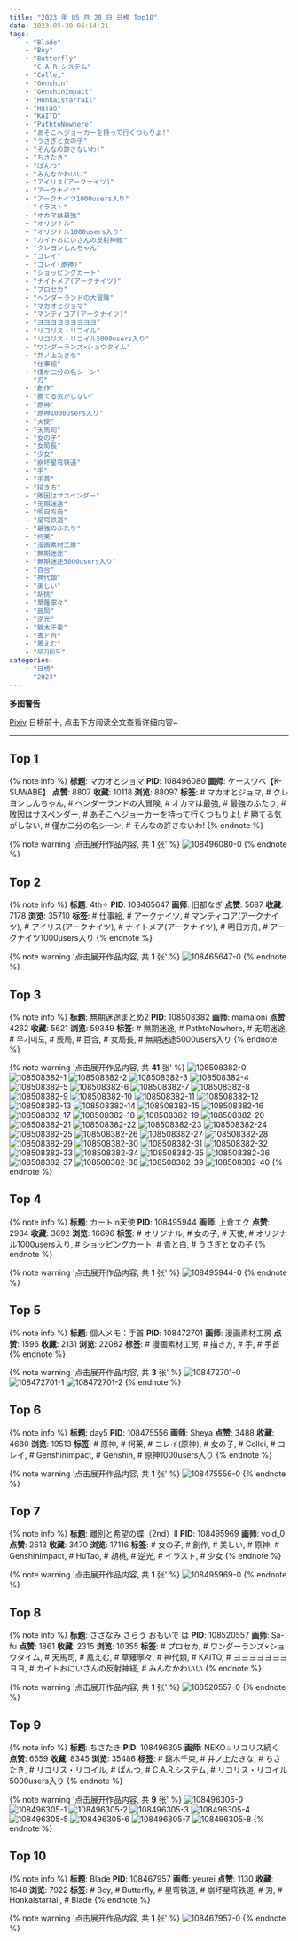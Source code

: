 ```yaml
---
title: "2023 年 05 月 28 日 日榜 Top10"
date: 2023-05-30 06:14:21
tags:
    - "Blade"
    - "Boy"
    - "Butterfly"
    - "C.A.R.システム"
    - "Collei"
    - "Genshin"
    - "GenshinImpact"
    - "Honkaistarrail"
    - "HuTao"
    - "KAITO"
    - "PathtoNowhere"
    - "あそこへジョーカーを持って行くつもりよ!"
    - "うさぎと女の子"
    - "そんなの許さないわ!"
    - "ちさたき"
    - "ぱんつ"
    - "みんなかわいい"
    - "アイリス(アークナイツ)"
    - "アークナイツ"
    - "アークナイツ1000users入り"
    - "イラスト"
    - "オカマは最強"
    - "オリジナル"
    - "オリジナル1000users入り"
    - "カイトおにいさんの反射神経"
    - "クレヨンしんちゃん"
    - "コレイ"
    - "コレイ(原神)"
    - "ショッピングカート"
    - "ナイトメア(アークナイツ)"
    - "プロセカ"
    - "ヘンダーランドの大冒険"
    - "マカオとジョマ"
    - "マンティコア(アークナイツ)"
    - "ヨヨヨヨヨヨヨヨヨ"
    - "リコリス・リコイル"
    - "リコリス・リコイル5000users入り"
    - "ワンダーランズ×ショウタイム"
    - "井ノ上たきな"
    - "仕事絵"
    - "僅か二分の名シーン"
    - "刃"
    - "創作"
    - "勝てる気がしない"
    - "原神"
    - "原神1000users入り"
    - "天使"
    - "天馬司"
    - "女の子"
    - "女局長"
    - "少女"
    - "崩坏星穹铁道"
    - "手"
    - "手首"
    - "描き方"
    - "敗因はサスペンダー"
    - "无期迷途"
    - "明日方舟"
    - "星穹铁道"
    - "最強のふたり"
    - "柯莱"
    - "漫画素材工房"
    - "無期迷途"
    - "無期迷途5000users入り"
    - "百合"
    - "神代類"
    - "美しい"
    - "胡桃"
    - "草薙寧々"
    - "辰局"
    - "逆光"
    - "錦木千束"
    - "青と白"
    - "鳳えむ"
    - "무기미도"
categories:
    - "日榜"
    - "2023"
---
```


<i class="fa fa-triangle-exclamation"></i>**多图警告**<i class="fa fa-triangle-exclamation"></i>

[Pixiv](https://www.pixiv.net/) 日榜前十, 点击下方阅读全文查看详细内容~

<!-- more -->

---

## Top 1

{% note info %}
**标题**: マカオとジョマ
**PID**: 108496080 **画师**: ケースワベ【K-SUWABE】
**点赞**: 8807 **收藏**: 10118 **浏览**: 88097
**标签**: # マカオとジョマ, # クレヨンしんちゃん, # ヘンダーランドの大冒険, # オカマは最強, # 最強のふたり, # 敗因はサスペンダー, # あそこへジョーカーを持って行くつもりよ!, # 勝てる気がしない, # 僅か二分の名シーン, # そんなの許さないわ!
{% endnote %}

{% note warning '点击展开作品内容, 共 **1** 张' %}
![108496080-0](https://i.pixiv.re/img-original/img/2023/05/28/00/01/13/108496080_p0.jpg)
{% endnote %}

## Top 2

{% note info %}
**标题**: 4th✧
**PID**: 108465647 **画师**: 旧都なぎ
**点赞**: 5687 **收藏**: 7178 **浏览**: 35710
**标签**: # 仕事絵, # アークナイツ, # マンティコア(アークナイツ), # アイリス(アークナイツ), # ナイトメア(アークナイツ), # 明日方舟, # アークナイツ1000users入り
{% endnote %}

{% note warning '点击展开作品内容, 共 **1** 张' %}
![108465647-0](https://i.pixiv.re/img-original/img/2023/05/27/00/00/32/108465647_p0.jpg)
{% endnote %}

## Top 3

{% note info %}
**标题**: 無期迷途まとめ2
**PID**: 108508382 **画师**: mamaloni
**点赞**: 4262 **收藏**: 5621 **浏览**: 59349
**标签**: # 無期迷途, # PathtoNowhere, # 无期迷途, # 무기미도, # 辰局, # 百合, # 女局長, # 無期迷途5000users入り
{% endnote %}

{% note warning '点击展开作品内容, 共 **41** 张' %}
![108508382-0](https://i.pixiv.re/img-original/img/2023/05/28/12/10/56/108508382_p0.png)
![108508382-1](https://i.pixiv.re/img-original/img/2023/05/28/12/10/56/108508382_p1.png)
![108508382-2](https://i.pixiv.re/img-original/img/2023/05/28/12/10/56/108508382_p2.png)
![108508382-3](https://i.pixiv.re/img-original/img/2023/05/28/12/10/56/108508382_p3.png)
![108508382-4](https://i.pixiv.re/img-original/img/2023/05/28/12/10/56/108508382_p4.png)
![108508382-5](https://i.pixiv.re/img-original/img/2023/05/28/12/10/56/108508382_p5.png)
![108508382-6](https://i.pixiv.re/img-original/img/2023/05/28/12/10/56/108508382_p6.png)
![108508382-7](https://i.pixiv.re/img-original/img/2023/05/28/12/10/56/108508382_p7.png)
![108508382-8](https://i.pixiv.re/img-original/img/2023/05/28/12/10/56/108508382_p8.png)
![108508382-9](https://i.pixiv.re/img-original/img/2023/05/28/12/10/56/108508382_p9.png)
![108508382-10](https://i.pixiv.re/img-original/img/2023/05/28/12/10/56/108508382_p10.png)
![108508382-11](https://i.pixiv.re/img-original/img/2023/05/28/12/10/56/108508382_p11.png)
![108508382-12](https://i.pixiv.re/img-original/img/2023/05/28/12/10/56/108508382_p12.png)
![108508382-13](https://i.pixiv.re/img-original/img/2023/05/28/12/10/56/108508382_p13.png)
![108508382-14](https://i.pixiv.re/img-original/img/2023/05/28/12/10/56/108508382_p14.png)
![108508382-15](https://i.pixiv.re/img-original/img/2023/05/28/12/10/56/108508382_p15.png)
![108508382-16](https://i.pixiv.re/img-original/img/2023/05/28/12/10/56/108508382_p16.png)
![108508382-17](https://i.pixiv.re/img-original/img/2023/05/28/12/10/56/108508382_p17.png)
![108508382-18](https://i.pixiv.re/img-original/img/2023/05/28/12/10/56/108508382_p18.png)
![108508382-19](https://i.pixiv.re/img-original/img/2023/05/28/12/10/56/108508382_p19.png)
![108508382-20](https://i.pixiv.re/img-original/img/2023/05/28/12/10/56/108508382_p20.png)
![108508382-21](https://i.pixiv.re/img-original/img/2023/05/28/12/10/56/108508382_p21.png)
![108508382-22](https://i.pixiv.re/img-original/img/2023/05/28/12/10/56/108508382_p22.png)
![108508382-23](https://i.pixiv.re/img-original/img/2023/05/28/12/10/56/108508382_p23.png)
![108508382-24](https://i.pixiv.re/img-original/img/2023/05/28/12/10/56/108508382_p24.png)
![108508382-25](https://i.pixiv.re/img-original/img/2023/05/28/12/10/56/108508382_p25.png)
![108508382-26](https://i.pixiv.re/img-original/img/2023/05/28/12/10/56/108508382_p26.png)
![108508382-27](https://i.pixiv.re/img-original/img/2023/05/28/12/10/56/108508382_p27.png)
![108508382-28](https://i.pixiv.re/img-original/img/2023/05/28/12/10/56/108508382_p28.png)
![108508382-29](https://i.pixiv.re/img-original/img/2023/05/28/12/10/56/108508382_p29.png)
![108508382-30](https://i.pixiv.re/img-original/img/2023/05/28/12/10/56/108508382_p30.png)
![108508382-31](https://i.pixiv.re/img-original/img/2023/05/28/12/10/56/108508382_p31.png)
![108508382-32](https://i.pixiv.re/img-original/img/2023/05/28/12/10/56/108508382_p32.png)
![108508382-33](https://i.pixiv.re/img-original/img/2023/05/28/12/10/56/108508382_p33.png)
![108508382-34](https://i.pixiv.re/img-original/img/2023/05/28/12/10/56/108508382_p34.png)
![108508382-35](https://i.pixiv.re/img-original/img/2023/05/28/12/10/56/108508382_p35.png)
![108508382-36](https://i.pixiv.re/img-original/img/2023/05/28/12/10/56/108508382_p36.png)
![108508382-37](https://i.pixiv.re/img-original/img/2023/05/28/12/10/56/108508382_p37.png)
![108508382-38](https://i.pixiv.re/img-original/img/2023/05/28/12/10/56/108508382_p38.png)
![108508382-39](https://i.pixiv.re/img-original/img/2023/05/28/12/10/56/108508382_p39.png)
![108508382-40](https://i.pixiv.re/img-original/img/2023/05/28/12/10/56/108508382_p40.png)
{% endnote %}

## Top 4

{% note info %}
**标题**: カートin天使
**PID**: 108495944 **画师**: 上倉エク
**点赞**: 2934 **收藏**: 3692 **浏览**: 16696
**标签**: # オリジナル, # 女の子, # 天使, # オリジナル1000users入り, # ショッピングカート, # 青と白, # うさぎと女の子
{% endnote %}

{% note warning '点击展开作品内容, 共 **1** 张' %}
![108495944-0](https://i.pixiv.re/img-original/img/2023/05/28/00/00/21/108495944_p0.jpg)
{% endnote %}

## Top 5

{% note info %}
**标题**: 個人メモ：手首
**PID**: 108472701 **画师**: 漫画素材工房
**点赞**: 1596 **收藏**: 2131 **浏览**: 22082
**标签**: # 漫画素材工房, # 描き方, # 手, # 手首
{% endnote %}

{% note warning '点击展开作品内容, 共 **3** 张' %}
![108472701-0](https://i.pixiv.re/img-original/img/2023/05/27/07/00/11/108472701_p0.jpg)
![108472701-1](https://i.pixiv.re/img-original/img/2023/05/27/07/00/11/108472701_p1.jpg)
![108472701-2](https://i.pixiv.re/img-original/img/2023/05/27/07/00/11/108472701_p2.jpg)
{% endnote %}

## Top 6

{% note info %}
**标题**: day5
**PID**: 108475556 **画师**: Sheya
**点赞**: 3488 **收藏**: 4680 **浏览**: 19513
**标签**: # 原神, # 柯莱, # コレイ(原神), # 女の子, # Collei, # コレイ, # GenshinImpact, # Genshin, # 原神1000users入り
{% endnote %}

{% note warning '点击展开作品内容, 共 **1** 张' %}
![108475556-0](https://i.pixiv.re/img-original/img/2023/05/27/10/19/54/108475556_p0.jpg)
{% endnote %}

## Top 7

{% note info %}
**标题**: 離別と希望の蝶（2nd）Ⅱ
**PID**: 108495969 **画师**: void_0
**点赞**: 2613 **收藏**: 3470 **浏览**: 17116
**标签**: # 女の子, # 創作, # 美しい, # 原神, # GenshinImpact, # HuTao, # 胡桃, # 逆光, # イラスト, # 少女
{% endnote %}

{% note warning '点击展开作品内容, 共 **1** 张' %}
![108495969-0](https://i.pixiv.re/img-original/img/2023/05/28/00/00/29/108495969_p0.jpg)
{% endnote %}

## Top 8

{% note info %}
**标题**: さざなみ さらう おもいで は
**PID**: 108520557 **画师**: Sa-fu
**点赞**: 1861 **收藏**: 2315 **浏览**: 10355
**标签**: # プロセカ, # ワンダーランズ×ショウタイム, # 天馬司, # 鳳えむ, # 草薙寧々, # 神代類, # KAITO, # ヨヨヨヨヨヨヨヨヨ, # カイトおにいさんの反射神経, # みんなかわいい
{% endnote %}

{% note warning '点击展开作品内容, 共 **1** 张' %}
![108520557-0](https://i.pixiv.re/img-original/img/2023/05/28/20/08/23/108520557_p0.jpg)
{% endnote %}

## Top 9

{% note info %}
**标题**: ちさたき
**PID**: 108496305 **画师**: NEKO♨リコリス続く
**点赞**: 6559 **收藏**: 8345 **浏览**: 35486
**标签**: # 錦木千束, # 井ノ上たきな, # ちさたき, # リコリス・リコイル, # ぱんつ, # C.A.R.システム, # リコリス・リコイル5000users入り
{% endnote %}

{% note warning '点击展开作品内容, 共 **9** 张' %}
![108496305-0](https://i.pixiv.re/img-original/img/2023/05/28/00/03/51/108496305_p0.jpg)
![108496305-1](https://i.pixiv.re/img-original/img/2023/05/28/00/03/51/108496305_p1.jpg)
![108496305-2](https://i.pixiv.re/img-original/img/2023/05/28/00/03/51/108496305_p2.jpg)
![108496305-3](https://i.pixiv.re/img-original/img/2023/05/28/00/03/51/108496305_p3.jpg)
![108496305-4](https://i.pixiv.re/img-original/img/2023/05/28/00/03/51/108496305_p4.jpg)
![108496305-5](https://i.pixiv.re/img-original/img/2023/05/28/00/03/51/108496305_p5.jpg)
![108496305-6](https://i.pixiv.re/img-original/img/2023/05/28/00/03/51/108496305_p6.jpg)
![108496305-7](https://i.pixiv.re/img-original/img/2023/05/28/00/03/51/108496305_p7.jpg)
![108496305-8](https://i.pixiv.re/img-original/img/2023/05/28/00/03/51/108496305_p8.jpg)
{% endnote %}

## Top 10

{% note info %}
**标题**: Blade
**PID**: 108467957 **画师**: yeurei
**点赞**: 1130 **收藏**: 1648 **浏览**: 7922
**标签**: # Boy, # Butterfly, # 星穹铁道, # 崩坏星穹铁道, # 刃, # Honkaistarrail, # Blade
{% endnote %}

{% note warning '点击展开作品内容, 共 **1** 张' %}
![108467957-0](https://i.pixiv.re/img-original/img/2023/05/27/01/06/27/108467957_p0.jpg)
{% endnote %}

